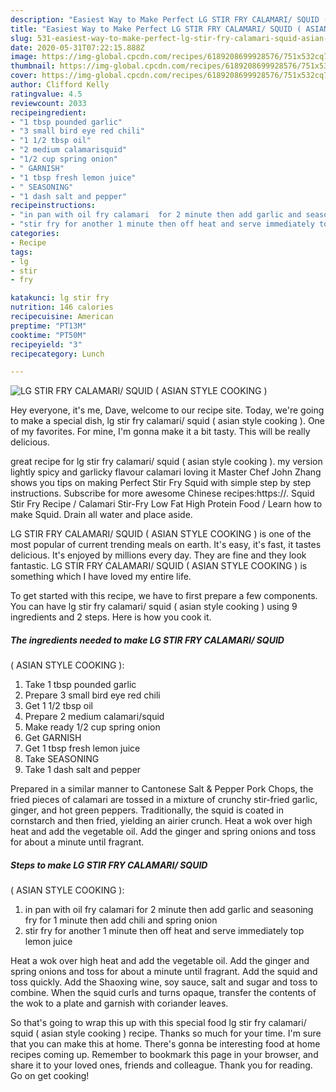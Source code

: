 ```yaml
---
description: "Easiest Way to Make Perfect LG STIR FRY CALAMARI/ SQUID ( ASIAN STYLE COOKING )"
title: "Easiest Way to Make Perfect LG STIR FRY CALAMARI/ SQUID ( ASIAN STYLE COOKING )"
slug: 531-easiest-way-to-make-perfect-lg-stir-fry-calamari-squid-asian-style-cooking
date: 2020-05-31T07:22:15.888Z
image: https://img-global.cpcdn.com/recipes/6189208699928576/751x532cq70/lg-stir-fry-calamari-squid-asian-style-cooking-recipe-main-photo.jpg
thumbnail: https://img-global.cpcdn.com/recipes/6189208699928576/751x532cq70/lg-stir-fry-calamari-squid-asian-style-cooking-recipe-main-photo.jpg
cover: https://img-global.cpcdn.com/recipes/6189208699928576/751x532cq70/lg-stir-fry-calamari-squid-asian-style-cooking-recipe-main-photo.jpg
author: Clifford Kelly
ratingvalue: 4.5
reviewcount: 2033
recipeingredient:
- "1 tbsp pounded garlic"
- "3 small bird eye red chili"
- "1 1/2 tbsp oil"
- "2 medium calamarisquid"
- "1/2 cup spring onion"
- " GARNISH"
- "1 tbsp fresh lemon juice"
- " SEASONING"
- "1 dash salt and pepper"
recipeinstructions:
- "in pan with oil fry calamari  for 2 minute then add garlic and seasoning fry for 1 minute then add chili and spring onion"
- "stir fry for another 1 minute then off heat and serve immediately top lemon juice"
categories:
- Recipe
tags:
- lg
- stir
- fry

katakunci: lg stir fry 
nutrition: 146 calories
recipecuisine: American
preptime: "PT13M"
cooktime: "PT50M"
recipeyield: "3"
recipecategory: Lunch

---
```



![LG STIR FRY CALAMARI/ SQUID
( ASIAN STYLE COOKING )](https://img-global.cpcdn.com/recipes/6189208699928576/751x532cq70/lg-stir-fry-calamari-squid-asian-style-cooking-recipe-main-photo.jpg)

Hey everyone, it's me, Dave, welcome to our recipe site. Today, we're going to make a special dish, lg stir fry calamari/ squid
( asian style cooking ). One of my favorites. For mine, I'm gonna make it a bit tasty. This will be really delicious.

great recipe for lg stir fry calamari/ squid ( asian style cooking ). my version lightly spicy and garlicky flavour calamari loving it Master Chef John Zhang shows you tips on making Perfect Stir Fry Squid with simple step by step instructions. Subscribe for more awesome Chinese recipes:https://. Squid Stir Fry Recipe / Calamari Stir-Fry Low Fat High Protein Food / Learn how to make Squid. Drain all water and place aside.

LG STIR FRY CALAMARI/ SQUID
( ASIAN STYLE COOKING ) is one of the most popular of current trending meals on earth. It's easy, it's fast, it tastes delicious. It's enjoyed by millions every day. They are fine and they look fantastic. LG STIR FRY CALAMARI/ SQUID
( ASIAN STYLE COOKING ) is something which I have loved my entire life.


To get started with this recipe, we have to first prepare a few components. You can have lg stir fry calamari/ squid
( asian style cooking ) using 9 ingredients and 2 steps. Here is how you cook it.

<!--inarticleads1-->

##### The ingredients needed to make LG STIR FRY CALAMARI/ SQUID
( ASIAN STYLE COOKING ):

1. Take 1 tbsp pounded garlic
1. Prepare 3 small bird eye red chili
1. Get 1 1/2 tbsp oil
1. Prepare 2 medium calamari/squid
1. Make ready 1/2 cup spring onion
1. Get  GARNISH
1. Get 1 tbsp fresh lemon juice
1. Take  SEASONING
1. Take 1 dash salt and pepper


Prepared in a similar manner to Cantonese Salt &amp; Pepper Pork Chops, the fried pieces of calamari are tossed in a mixture of crunchy stir-fried garlic, ginger, and hot green peppers. Traditionally, the squid is coated in cornstarch and then fried, yielding an airier crunch. Heat a wok over high heat and add the vegetable oil. Add the ginger and spring onions and toss for about a minute until fragrant. 

<!--inarticleads2-->

##### Steps to make LG STIR FRY CALAMARI/ SQUID
( ASIAN STYLE COOKING ):

1. in pan with oil fry calamari  for 2 minute then add garlic and seasoning fry for 1 minute then add chili and spring onion
1. stir fry for another 1 minute then off heat and serve immediately top lemon juice


Heat a wok over high heat and add the vegetable oil. Add the ginger and spring onions and toss for about a minute until fragrant. Add the squid and toss quickly. Add the Shaoxing wine, soy sauce, salt and sugar and toss to combine. When the squid curls and turns opaque, transfer the contents of the wok to a plate and garnish with coriander leaves. 

So that's going to wrap this up with this special food lg stir fry calamari/ squid
( asian style cooking ) recipe. Thanks so much for your time. I'm sure that you can make this at home. There's gonna be interesting food at home recipes coming up. Remember to bookmark this page in your browser, and share it to your loved ones, friends and colleague. Thank you for reading. Go on get cooking!

